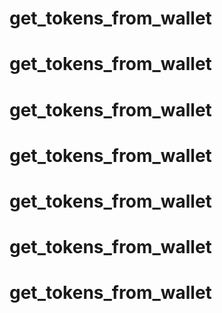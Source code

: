 # get_tokens_from_wallet
# get_tokens_from_wallet
# get_tokens_from_wallet
# get_tokens_from_wallet
# get_tokens_from_wallet
# get_tokens_from_wallet
# get_tokens_from_wallet
